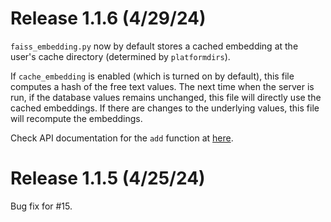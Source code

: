 # Release 1.1.6 (4/29/24)

`faiss_embedding.py` now by default stores a cached embedding at the user's cache directory (determined by `platformdirs`).

If `cache_embedding` is enabled (which is turned on by default), this file computes a hash of the free text values. The next time when the server is run, if the database values remains unchanged, this file will directly use the cached embeddings. If there are changes to the underlying values, this file will recompute the embeddings.

Check API documentation for the `add` function at [here](https://stanford-oval.github.io/suql/suql/faiss_embedding.html#suql.faiss_embedding.MultipleEmbeddingStore.add).

# Release 1.1.5 (4/25/24)

Bug fix for #15.